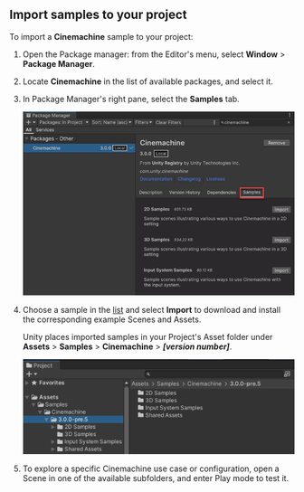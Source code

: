 ## Import samples to your project

To import a **Cinemachine** sample to your project: 

1. Open the Package manager: from the Editor's menu, select **Window** > **Package Manager**.

2. Locate **Cinemachine** in the list of available packages, and select it.

3. In Package Manager's right pane, select the **Samples** tab.

   ![](images/samples.png)

4. Choose a sample in the [list](samples-tutorials.md#samples) and select **Import** to download and install the corresponding example Scenes and Assets.

   Unity places imported samples in your Project's Asset folder under **Assets** > **Samples** > **Cinemachine** > **_[version number]_**.

   ![Import](images/import.png)

5. To explore a specific Cinemachine use case or configuration, open a Scene in one of the available subfolders, and enter Play mode to test it.